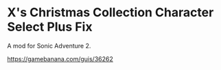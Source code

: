 # X's Christmas Collection Character Select Plus Fix

A mod for Sonic Adventure 2.

https://gamebanana.com/guis/36262
